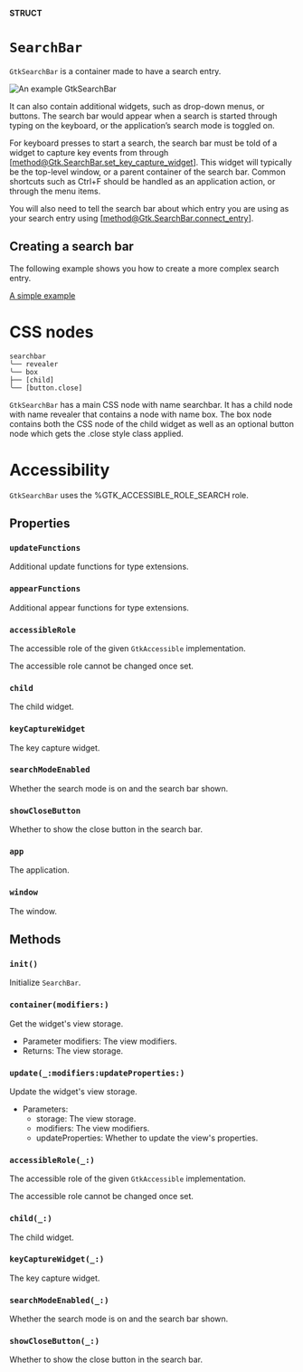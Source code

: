 **STRUCT**

# `SearchBar`

`GtkSearchBar` is a container made to have a search entry.

![An example GtkSearchBar](search-bar.png)

It can also contain additional widgets, such as drop-down menus,
or buttons.  The search bar would appear when a search is started
through typing on the keyboard, or the application’s search mode
is toggled on.

For keyboard presses to start a search, the search bar must be told
of a widget to capture key events from through
[method@Gtk.SearchBar.set_key_capture_widget]. This widget will
typically be the top-level window, or a parent container of the
search bar. Common shortcuts such as Ctrl+F should be handled as an
application action, or through the menu items.

You will also need to tell the search bar about which entry you
are using as your search entry using [method@Gtk.SearchBar.connect_entry].

## Creating a search bar

The following example shows you how to create a more complex search
entry.

[A simple example](https://gitlab.gnome.org/GNOME/gtk/tree/main/examples/search-bar.c)

# CSS nodes

```
searchbar
╰── revealer
╰── box
├── [child]
╰── [button.close]
```

`GtkSearchBar` has a main CSS node with name searchbar. It has a child
node with name revealer that contains a node with name box. The box node
contains both the CSS node of the child widget as well as an optional button
node which gets the .close style class applied.

# Accessibility

`GtkSearchBar` uses the %GTK_ACCESSIBLE_ROLE_SEARCH role.

## Properties
### `updateFunctions`

Additional update functions for type extensions.

### `appearFunctions`

Additional appear functions for type extensions.

### `accessibleRole`

The accessible role of the given `GtkAccessible` implementation.

The accessible role cannot be changed once set.

### `child`

The child widget.

### `keyCaptureWidget`

The key capture widget.

### `searchModeEnabled`

Whether the search mode is on and the search bar shown.

### `showCloseButton`

Whether to show the close button in the search bar.

### `app`

The application.

### `window`

The window.

## Methods
### `init()`

Initialize `SearchBar`.

### `container(modifiers:)`

Get the widget's view storage.
- Parameter modifiers: The view modifiers.
- Returns: The view storage.

### `update(_:modifiers:updateProperties:)`

Update the widget's view storage.
- Parameters:
    - storage: The view storage.
    - modifiers: The view modifiers.
    - updateProperties: Whether to update the view's properties.

### `accessibleRole(_:)`

The accessible role of the given `GtkAccessible` implementation.

The accessible role cannot be changed once set.

### `child(_:)`

The child widget.

### `keyCaptureWidget(_:)`

The key capture widget.

### `searchModeEnabled(_:)`

Whether the search mode is on and the search bar shown.

### `showCloseButton(_:)`

Whether to show the close button in the search bar.
